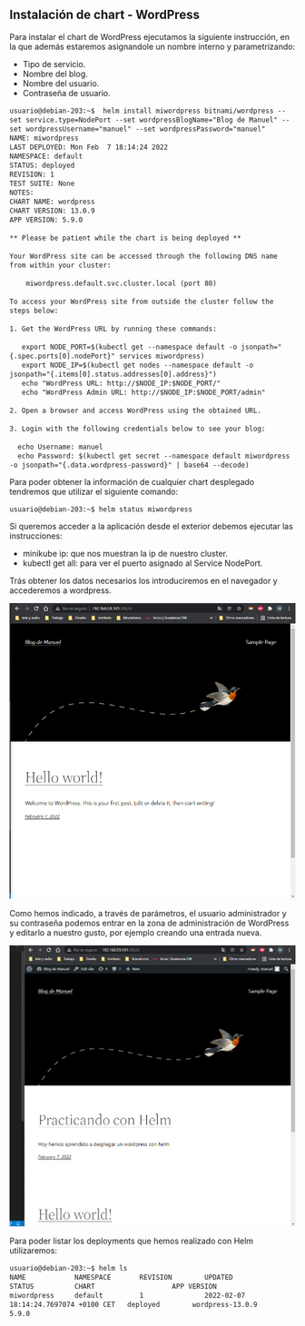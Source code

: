 ## Instalación de chart - WordPress

Para instalar el chart de WordPress ejecutamos la siguiente instrucción, en la que además estaremos asignandole un nombre interno y parametrizando:
 - Tipo de servicio.
 - Nombre del blog.
 - Nombre del usuario.
 - Contraseña de usuario.

~~~
usuario@debian-203:~$  helm install miwordpress bitnami/wordpress --set service.type=NodePort --set wordpressBlogName="Blog de Manuel" --set wordpressUsername="manuel" --set wordpressPassword="manuel"
NAME: miwordpress
LAST DEPLOYED: Mon Feb  7 18:14:24 2022
NAMESPACE: default
STATUS: deployed
REVISION: 1
TEST SUITE: None
NOTES:
CHART NAME: wordpress
CHART VERSION: 13.0.9
APP VERSION: 5.9.0

** Please be patient while the chart is being deployed **

Your WordPress site can be accessed through the following DNS name from within your cluster:

    miwordpress.default.svc.cluster.local (port 80)

To access your WordPress site from outside the cluster follow the steps below:

1. Get the WordPress URL by running these commands:

   export NODE_PORT=$(kubectl get --namespace default -o jsonpath="{.spec.ports[0].nodePort}" services miwordpress)
   export NODE_IP=$(kubectl get nodes --namespace default -o jsonpath="{.items[0].status.addresses[0].address}")
   echo "WordPress URL: http://$NODE_IP:$NODE_PORT/"
   echo "WordPress Admin URL: http://$NODE_IP:$NODE_PORT/admin"

2. Open a browser and access WordPress using the obtained URL.

3. Login with the following credentials below to see your blog:

  echo Username: manuel
  echo Password: $(kubectl get secret --namespace default miwordpress -o jsonpath="{.data.wordpress-password}" | base64 --decode)
~~~
Para poder obtener la información de cualquier chart desplegado tendremos que utilizar el siguiente comando:

~~~
usuario@debian-203:~$ helm status miwordpress
~~~

Si queremos acceder a la aplicación desde el exterior debemos ejecutar las instrucciones:
- minikube ip:  que nos muestran la ip de nuestro cluster.
- kubectl get all:  para ver el puerto asignado al Service NodePort.

Trás obtener los datos necesarios los introduciremos en el navegador y accederemos a wordpress.

![acceso-WordPress](https://github.com/Mbonillac/Helm/blob/main/img/wordpress.png?raw=true)


Como hemos indicado, a través de parámetros, el usuario administrador y su contraseña podemos entrar en la zona de administración de WordPress y editarlo a nuestro gusto, por ejemplo creando una entrada nueva.

![nueva_entrada_WordPress](https://github.com/Mbonillac/Helm/blob/main/img/nueva_entrada_wordpress.png?raw=true)


Para poder listar los deployments que hemos realizado con Helm utilizaremos:
~~~
usuario@debian-203:~$ helm ls
NAME            NAMESPACE       REVISION        UPDATED                                 STATUS          CHART                   APP VERSION
miwordpress     default         1               2022-02-07 18:14:24.7697074 +0100 CET   deployed        wordpress-13.0.9        5.9.0 
~~~